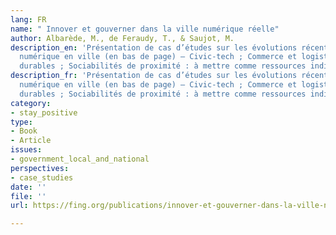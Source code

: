 ```yaml
---
lang: FR
name: " Innover et gouverner dans la ville numérique réelle"
author: Albarède, M., de Feraudy, T., & Saujot, M.
description_en: 'Présentation de cas d’études sur les évolutions récentes liées au
  numérique en ville (en bas de page) – Civic-tech ; Commerce et logistique ; mobilités
  durables ; Sociabilités de proximité : à mettre comme ressources individuelles'
description_fr: 'Présentation de cas d’études sur les évolutions récentes liées au
  numérique en ville (en bas de page) – Civic-tech ; Commerce et logistique ; mobilités
  durables ; Sociabilités de proximité : à mettre comme ressources individuelles'
category:
- stay_positive
type:
- Book
- Article
issues:
- government_local_and_national
perspectives:
- case_studies
date: ''
file: ''
url: https://fing.org/publications/innover-et-gouverner-dans-la-ville-numerique-reelle.html

---
```

